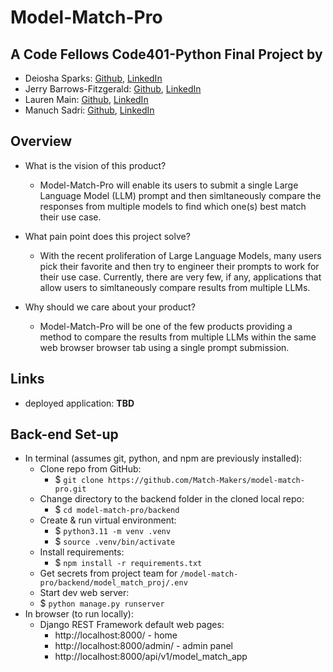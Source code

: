 # Model-Match-Pro

## A Code Fellows Code401-Python Final Project by

- Deiosha Sparks: [Github](https://github.com/Deiosha), [LinkedIn](https://linkedin.com/in/deiosha-sparks-954882251/)
- Jerry Barrows-Fitzgerald: [Github](https://github.com/jbarrfitz), [LinkedIn](https://linkedin.com/in/jbarrowsfitzgerald/)
- Lauren Main: [Github](https://github.com/elleem), [LinkedIn](https://linkedin.com/in/laurenmain28/)
- Manuch Sadri: [Github](https://github.com/mcsadri), [LinkedIn](https://linkedin.com/in/manuch-sadri/)

## Overview

- What is the vision of this product?
  - Model-Match-Pro will enable its users to submit a single Large Language Model (LLM) prompt and then simltaneously compare the responses from multiple models to find which one(s) best match their use case.

- What pain point does this project solve?
  - With the recent proliferation of Large Language Models, many users pick their favorite and then try to engineer their prompts to work for their use case. Currently, there are very few, if any, applications that allow users to simltaneously compare results from multiple LLMs.

- Why should we care about your product?
  - Model-Match-Pro will be one of the few products providing a method to compare the results from multiple LLMs within the same web browser browser tab using a single prompt submission.

## Links

- deployed application: ______TBD______

## Back-end Set-up

- In terminal (assumes git, python, and npm are previously installed):
  - Clone repo from GitHub:
    - $ ```git clone https://github.com/Match-Makers/model-match-pro.git```
  - Change directory to the backend folder in the cloned local repo:
    - $ ```cd model-match-pro/backend```
  - Create & run virtual environment:
    - $ ```python3.11 -m venv .venv```
    - $ ```source .venv/bin/activate```
  - Install requirements:
    - $ ```npm install -r requirements.txt```
  - Get secrets from project team for `/model-match-pro/backend/model_match_proj/.env`
  - Start dev web server:
  - $ ```python manage.py runserver```
- In browser (to run locally):
  - Django REST Framework default web pages:
    - http://localhost:8000/ - home
    - http://localhost:8000/admin/ - admin panel
    - http://localhost:8000/api/v1/model_match_app
